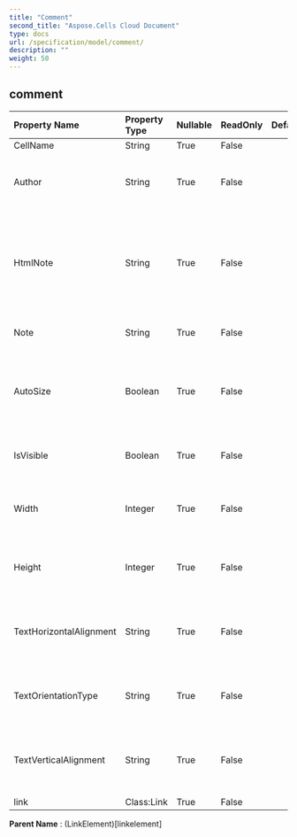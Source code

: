 ```yaml
---
title: "Comment"
second_title: "Aspose.Cells Cloud Document"
type: docs
url: /specification/model/comment/
description: ""
weight: 50
---
```


## **comment**

 

| Property Name | Property Type | Nullable |  ReadOnly | DefaultValue | Description | 
| :- | :- | :- |:- |  :- | :- |
| CellName | String | True |  False |  |  |  
| Author | String | True |  False |  | Gets and sets Name of the original comment author |  
| HtmlNote | String | True |  False |  | Gets and sets the html string which contains data and some formats in this comment. |  
| Note | String | True |  False |  | Represents the content of comment. |  
| AutoSize | Boolean | True |  False |  | Indicates if size of comment is adjusted automatically according to its content. |  
| IsVisible | Boolean | True |  False |  | Represents if the comment is visible or not. |  
| Width | Integer | True |  False |  | Represents the width of the comment, in unit of pixels. |  
| Height | Integer | True |  False |  | Represents the Height of the comment, in unit of pixels. |  
| TextHorizontalAlignment | String | True |  False |  | Gets and sets the text horizontal alignment type of the comment. |  
| TextOrientationType | String | True |  False |  | Gets and sets the text orientation type of the comment. |  
| TextVerticalAlignment | String | True |  False |  | Gets and sets the text vertical alignment type of the comment. |  
| link | Class:Link | True |  False |  |  |  

**Parent Name** : (LinkElement)[linkelement]

